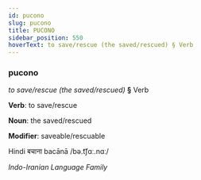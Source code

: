 ```yaml
---
id: pucono
slug: pucono
title: PUCONO
sidebar_position: 550
hoverText: to save/rescue (the saved/rescued) § Verb
---
```


### pucono

*to save/rescue (the saved/rescued)* **§** Verb

**Verb**: to save/rescue

**Noun**: the saved/rescued

**Modifier**: saveable/rescuable

Hindi बचाना bacānā /bə.t͡ʃɑː.nɑː/

*Indo-Iranian Language Family*